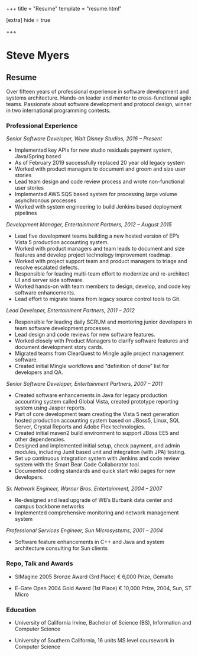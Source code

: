 +++
title = "Resume"
template = "resume.html"

[extra]
hide = true

+++

# Steve Myers

## Resume

Over fifteen years of professional experience in software development and systems architecture. Hands-on leader and mentor to cross-functional agile teams. Passionate about software development and protocol design, winner in two international programming contests. 

### Professional Experience

_Senior Software Developer, Walt Disney Studios, 2016 – Present_

- Implemented key APIs for new studio residuals payment system, Java/Spring based
- As of February 2019 successfully replaced 20 year old legacy system
- Worked with product managers to document and groom and size user stories
- Lead team design and code review process and wrote non-functional user stories
- Implemented AWS SQS based system for processing large volume asynchronous processes
- Worked with system engineering to build Jenkins based deployment pipelines

_Development Manager, Entertainment Partners, 2012 – August 2015_

- Lead five development teams building a new hosted version of EP’s Vista 5 production accounting system.
- Worked with product managers and team leads to document and size features and develop project technology improvement roadmap.
- Worked with project support team and product managers to triage and resolve escalated defects.
- Responsible for leading multi-team effort to modernize and re-architect UI and server side software.
- Worked hands-on with team members to design, develop, and code key software enhancements.
- Lead effort to migrate teams from legacy source control tools to Git.

_Lead Developer, Entertainment Partners, 2011 – 2012_

- Responsible for leading daily SCRUM and mentoring junior developers in team software development processes.
- Lead design and code reviews for new software features.
- Worked closely with Product Managers to clarify software features and document development story cards.
- Migrated teams from ClearQuest to Mingle agile project management software.
- Created initial Mingle workflows and “definition of done” list for developers and QA.

_Senior Software Developer, Entertainment Partners, 2007 – 2011_

- Created software enhancements in Java for legacy production accounting system called Global Vista, created prototype reporting system using Jasper reports.
- Part of core development team creating the Vista 5 next generation hosted production accounting system based on JBoss5, Linux, SQL Server, Crystal Reports and Adobe Flex technologies.
- Created initial maven2 build environment to support JBoss EE5 and other dependencies.
- Designed and implemented initial setup, check payment, and admin modules, including Junit based unit and integration (with JPA) testing.
- Set up continuous integration system with Jenkins and code review system with the Smart Bear Code Collaborator tool.
- Documented coding standards and quick start wiki pages for new developers.

_Sr. Network Engineer, Warner Bros. Entertainment, 2004 – 2007_

- Re-designed and lead upgrade of WB’s Burbank data center and campus backbone networks
- Implemented comprehensive monitoring and network management system

_Professional Services Engineer, Sun Microsystems, 2001 – 2004_

- Software feature enhancements in C++ and Java and system architecture consulting for Sun clients    

### Repo, Talk and Awards

- SIMagine 2005 Bronze Award (3rd Place) € 6,000 Prize, Gemalto

- E-Gate Open 2004 Gold Award (1st Place) € 10,000 Prize, 2004, Sun, ST Micro

### Education

- University of California Irvine, Bachelor of Science (BS), Information and Computer Science

- University of Southern California, 16 units MS level coursework in Computer Science
